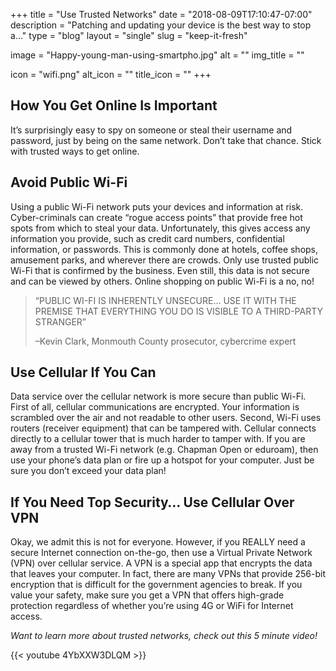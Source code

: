 +++
title = "Use Trusted Networks"
date = "2018-08-09T17:10:47-07:00"
description = "Patching and updating your device is the best way to stop a..."
type = "blog"
layout = "single"
slug = "keep-it-fresh"

image = "Happy-young-man-using-smartpho.jpg"
alt = ""
img_title = ""

icon = "wifi.png"
alt_icon = ""
title_icon = ""
+++

## **How You Get Online Is Important**

It’s surprisingly easy to spy on someone or steal their username and password, just by being on the same network. Don’t take that chance.  Stick with trusted ways to get online.

## **Avoid Public Wi-Fi**

Using a public Wi-Fi network puts your devices and information at risk.  Cyber-criminals can create “rogue access points” that provide free hot spots from which to steal your data.  Unfortunately, this gives access any information you provide, such as credit card numbers, confidential information, or passwords.  This is commonly done at hotels, coffee shops, amusement parks, and wherever there are crowds.  Only use trusted public Wi-Fi that is confirmed by the business.  Even still, this data is not secure and can be viewed by others.  Online shopping on public Wi-Fi is a no, no!

> “PUBLIC WI-FI IS INHERENTLY UNSECURE… USE IT WITH THE PREMISE THAT EVERYTHING YOU DO IS VISIBLE TO A THIRD-PARTY STRANGER”
>
> –Kevin Clark, Monmouth County prosecutor, cybercrime expert
  
## **Use Cellular If You Can**

Data service over the cellular network is more secure than public Wi-Fi.  First of all, cellular communications are encrypted.  Your information is scrambled over the air and not readable to other users.  Second, Wi-Fi uses routers (receiver equipment) that can be tampered with.  Cellular connects directly to a cellular tower that is much harder to tamper with.  If you are away from a trusted Wi-Fi network (e.g. Chapman Open or eduroam), then use your phone’s data plan or fire up a hotspot for your computer.  Just be sure you don’t exceed your data plan!

## **If You Need Top Security… Use Cellular Over VPN**

Okay, we admit this is not for everyone.  However, if you REALLY need a secure Internet connection on-the-go, then use a Virtual Private Network (VPN) over cellular service.  A VPN is a special app that encrypts the data that leaves your computer. In fact, there are many VPNs that provide 256-bit encryption that is difficult for the government agencies to break.  If you value your safety, make sure you get a VPN that offers high-grade protection regardless of whether you’re using 4G or WiFi for Internet access.

*Want to learn more about trusted networks, check out this 5 minute video!*

{{< youtube 4YbXXW3DLQM >}}